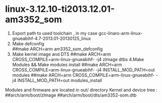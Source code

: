 # linux-3.12.10-ti2013.12.01-am3352_som

1. Export path to used toolchain , in my case gcc-linaro-arm-linux-gnueabihf-4.7-2013.01-20130125_linux
2. Make defconfig  
	##make ARCH=arm am3352_som_defconfig
3. Make kernel image and DTS
	##make ARCH=arm CROSS_COMPILE=arm-linux-gnueabihf- -j4 zImage dtbs
4.Make Modules && Make modules install
 	##make ARCH=arm CROSS_COMPILE=arm-linux-gnueabihf- -j4 INSTALL_MOD_PATH=out modules
 	##make ARCH=arm CROSS_COMPILE=arm-linux-gnueabihf- -j4 INSTALL_MOD_PATH=out modules_install
 
 
Modules and firmware are located in out/ directory
Kernel and device tree :
##arch/arm/boot/zImage
##arch/arm/boot/dts/am3352-som.dtb



